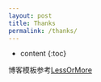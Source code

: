 ```yaml
---
layout: post
title: Thanks
permalink: /thanks/
---
```


* content
{:toc}


博客模板参考[LessOrMore](http://jekyllthemes.org/themes/Less-Or-More/)

